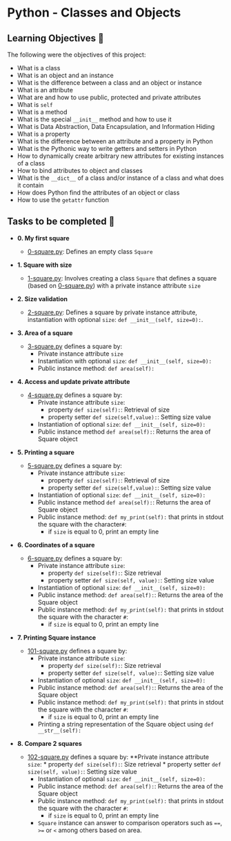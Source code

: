 # Python - Classes and Objects

## Learning Objectives :dart:

The following were the objectives of this project:

* What is a class
* What is an object and an instance
* What is the difference between a class and an object or instance
* What is an attribute
* What are and how to use public, protected and private attributes
* What is `self`
* What is a method
* What is the special `__init__` method and how to use it
* What is Data Abstraction, Data Encapsulation, and Information Hiding
* What is a property
* What is the difference between an attribute and a property in Python
* What is the Pythonic way to write getters and setters in Python
* How to dynamically create arbitrary new attributes for existing instances of a class
* How to bind attributes to object and classes
* What is the `__dict__` of a class and/or instance of a class and what does it contain
* How does Python find the attributes of an object or class
* How to use the `getattr` function


## Tasks to be completed :page_with_curl:

* **0. My first square**
  * [0-square.py](0-square.py): Defines an empty class `Square`

* **1. Square with size**
  * [1-square.py](1-square.py): Involves creating a class `Square` that defines a square (based on [0-square.py](0-square.py)) with a private instance attribute
`size`

* **2. Size validation**
  * [2-square.py](2-square.py): Defines a square by private instance attribute,
instantiation with optional `size`: `def __init__(self, size=0):`.

* **3. Area of a square**
  * [3-square.py](3-square.py) defines a square by:
      * Private instance attribute `size`
      * Instantiation with optional `size`: `def __init__(self, size=0):`
      * Public instance method: `def area(self):`

* **4. Access and update private attribute**
  * [4-square.py](4-square.py) defines a square by:
      * Private instance attribute `size`:
           * property `def size(self):`: Retrieval of size
           * property setter `def size(self,value):`: Setting size value
      * Instantiation of optional `size`: `def __init__(self, size=0):`
      * Public instance method `def area(self):`: Returns the area of Square object

* **5. Printing a square**
  * [5-square.py](5-square.py) defines a square by:
      * Private instance attribute `size`:
           * property `def size(self):`: Retrieval of size
           * property setter `def size(self,value):`: Setting size value
      * Instantiation of optional `size`: `def __init__(self, size=0):`
      * Public instance method `def area(self):`: Returns the area of Square object 
      * Public instance method: `def my_print(self):` that prints in stdout the square with the character`#`:
           * if `size` is equal to 0, print an empty line
	
* **6. Coordinates of a square**
  * [6-square.py](6-square.py) defines a square by:
      * Private instance attribute `size`:
           * property `def size(self):`: Size retrieval
           * property setter `def size(self, value):`: Setting size value
      * Instantiation of optional `size`: `def __init__(self, size=0):`
      * Public instance method: `def area(self):`: Returns the area of the Square object
      * Public instance method: `def my_print(self):` that prints in stdout the square with the character `#`:
           * if `size` is equal to 0, print an empty line

* **7. Printing Square instance**
  * [101-square.py](101-square.py) defines a square by:
      * Private instance attribute `size`:
           * property `def size(self):`: Size retrieval
           * property setter `def size(self, value):`: Setting size value
      * Instantiation of optional `size`: `def __init__(self, size=0):`
      * Public instance method: `def area(self):`: Returns the area of the Square object
      * Public instance method: `def my_print(self):` that prints in stdout the square with the character `#`:
           * if `size` is equal to 0, print an empty line
      * Printing a string representation of the Square object using `def __str__(self):`

* **8. Compare 2 squares**
  * [102-square.py](102-square.py) defines a square by:
      **Private instance attribute `size`:
           * property `def size(self):`: Size retrieval
           * property setter `def size(self, value):`: Setting size value
      * Instantiation of optional `size`: `def __init__(self, size=0):`
      * Public instance method: `def area(self):`: Returns the area of the Square object
      * Public instance method: `def my_print(self):` that prints in stdout the square with the character `#`:
           * if `size` is equal to 0, print an empty line
      * `Square` instance can answer to comparison operators such as `==`, `>=` or `<` among others based on area.

